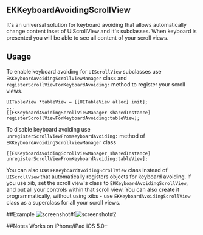 ## EKKeyboardAvoidingScrollView

It's an universal solution for keyboard avoiding that allows automatically change content inset of UIScrollView and it's subclasses. When keyboard is presented you will be able to see all content of your scroll views.



## Usage
To enable keyboard avoiding for `UIScrollView` subclasses use `EKKeyboardAvoidingScrollViewManager` class and `registerScrollViewForKeyboardAvoiding:` method to register your scroll views. 

<pre><code>UITableView *tableView = [[UITableView alloc] init];
...
[[EKKeyboardAvoidingScrollViewManager sharedInstance] registerScrollViewForKeyboardAvoiding:tableView];
</code></pre>
To disable keyboard avoiding use `unregisterScrollViewFromKeyboardAvoiding:` method of `EKKeyboardAvoidingScrollViewManager` class

<pre><code>[[EKKeyboardAvoidingScrollViewManager sharedInstance] unregisterScrollViewFromKeyboardAvoiding:tableView];
</code></pre>

You can also use `EKKeyboardAvoidingScrollView` class instead of `UIScrollView` that automatically registers objects for keyboard avoiding. If you use xib, set the scroll view's class to `EKKeyboardAvoidingScrollView`, and put all your controls within that scroll view. You can also create it programmatically, without using xibs - use `EKKeyboardAvoidingScrollView` class as a superclass for all your scroll views.

##Example
![screenshot#1](https://github.com/kirpichenko/EKKeyboardAvoidingScrollView/raw/develop/README/screenshot_1.PNG)![screenshot#2](https://github.com/kirpichenko/EKKeyboardAvoidingScrollView/raw/develop/README/screenshot_2.PNG)

##Notes
Works on iPhone/iPad iOS 5.0+
